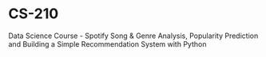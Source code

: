 # CS-210
Data Science Course - Spotify Song &amp; Genre Analysis, Popularity Prediction and Building a Simple Recommendation System with Python

